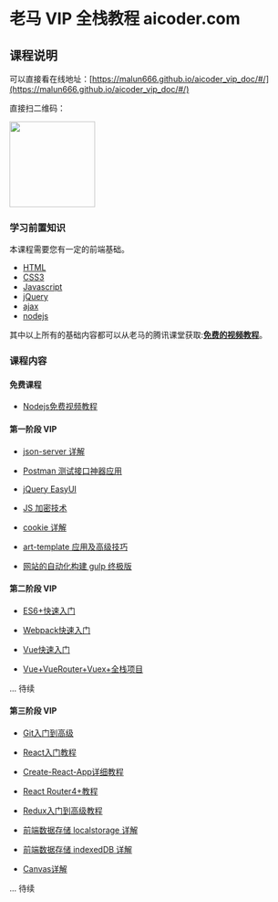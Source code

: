 # 老马 VIP 全栈教程  aicoder.com

## 课程说明

可以直接看在线地址：[https://malun666.github.io/aicoder_vip_doc/#/](https://malun666.github.io/aicoder_vip_doc/#/)

直接扫二维码：

<img src="images/url.png" width="150">

### 学习前置知识

本课程需要您有一定的前端基础。

- [HTML](https://qtxh.ke.qq.com/)
- [CSS3](https://qtxh.ke.qq.com/)
- [Javascript](https://qtxh.ke.qq.com/)
- [jQuery](https://qtxh.ke.qq.com/)
- [ajax](/pages/nodejs.md)
- [nodejs](/pages/nodejs.md)

其中以上所有的基础内容都可以从老马的腾讯课堂获取:**[免费的视频教程](https://qtxh.ke.qq.com/)**。

### 课程内容

#### 免费课程

- [Nodejs免费视频教程](/pages/nodejs.md)

#### 第一阶段 VIP

- [json-server 详解](/pages/jsonserver.md)

- [Postman 测试接口神器应用](/pages/postman.md)

- [jQuery EasyUI](/pages/jqeasyui.md)

- [JS 加密技术](/pages/encrypt.md)

- [cookie 详解](/pages/cookies.md)

- [art-template 应用及高级技巧](/pages/art_template.md)

- [网站的自动化构建 gulp 终极版](/pages/gulp.md)

#### 第二阶段 VIP

- [ES6+快速入门](/pages/vip_2ES6.md)

- [Webpack快速入门](/pages/vip_2webpack.md)

- [Vue快速入门](/pages/vip_2vue.md)

- [Vue+VueRouter+Vuex+全栈项目](/pages/vip_2vue_pro.md)

... 待续

#### 第三阶段 VIP

- [Git入门到高级](/pages/vip_3git.md)

- [React入门教程](/pages/vip_3react.md)

- [Create-React-App详细教程](/pages/vip_3create_react_app.md)

- [React Router4+教程](/pages/Vip3_react_router.md)

- [Redux入门到高级教程](/pages/vip_3redux.md)

- [前端数据存储 localstorage 详解](/pages/vip_2indexedDB.md)

- [前端数据存储 indexedDB 详解](/pages/vip_2indexedDB.md)

- [Canvas详解](/pages/canvas.md)

... 待续
